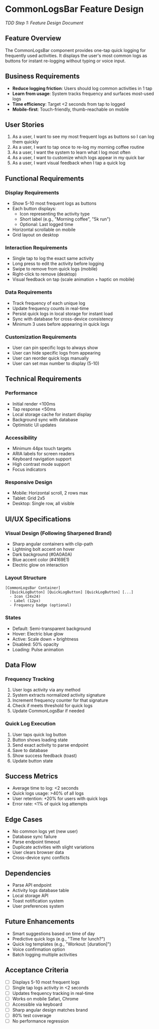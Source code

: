 # CommonLogsBar Feature Design
*TDD Step 1: Feature Design Document*

## Feature Overview
The CommonLogsBar component provides one-tap quick logging for frequently used activities. It displays the user's most common logs as buttons for instant re-logging without typing or voice input.

## Business Requirements
- **Reduce logging friction**: Users should log common activities in 1 tap
- **Learn from usage**: System tracks frequency and surfaces most-used logs
- **Time efficiency**: Target <2 seconds from tap to logged
- **Mobile-first**: Touch-friendly, thumb-reachable on mobile

## User Stories
1. As a user, I want to see my most frequent logs as buttons so I can log them quickly
2. As a user, I want to tap once to re-log my morning coffee routine
3. As a user, I want the system to learn what I log most often
4. As a user, I want to customize which logs appear in my quick bar
5. As a user, I want visual feedback when I tap a quick log

## Functional Requirements

### Display Requirements
- Show 5-10 most frequent logs as buttons
- Each button displays:
  - Icon representing the activity type
  - Short label (e.g., "Morning coffee", "5k run")
  - Optional: Last logged time
- Horizontal scrollable on mobile
- Grid layout on desktop

### Interaction Requirements
- Single tap to log the exact same activity
- Long press to edit the activity before logging
- Swipe to remove from quick logs (mobile)
- Right-click to remove (desktop)
- Visual feedback on tap (scale animation + haptic on mobile)

### Data Requirements
- Track frequency of each unique log
- Update frequency counts in real-time
- Persist quick logs in local storage for instant load
- Sync with database for cross-device consistency
- Minimum 3 uses before appearing in quick logs

### Customization Requirements
- User can pin specific logs to always show
- User can hide specific logs from appearing
- User can reorder quick logs manually
- User can set max number to display (5-10)

## Technical Requirements

### Performance
- Initial render <100ms
- Tap response <50ms
- Local storage cache for instant display
- Background sync with database
- Optimistic UI updates

### Accessibility
- Minimum 44px touch targets
- ARIA labels for screen readers
- Keyboard navigation support
- High contrast mode support
- Focus indicators

### Responsive Design
- Mobile: Horizontal scroll, 2 rows max
- Tablet: Grid 2x5
- Desktop: Single row, all visible

## UI/UX Specifications

### Visual Design (Following Sharpened Brand)
- Sharp angular containers with clip-path
- Lightning bolt accent on hover
- Dark background (#0A0A0A)
- Blue accent color (#4169E1)
- Electric glow on interaction

### Layout Structure
```
[CommonLogsBar Container]
  [QuickLogButton] [QuickLogButton] [QuickLogButton] [...]
  - Icon (24x24)
  - Label (12px)
  - Frequency badge (optional)
```

### States
- Default: Semi-transparent background
- Hover: Electric blue glow
- Active: Scale down + brightness
- Disabled: 50% opacity
- Loading: Pulse animation

## Data Flow

### Frequency Tracking
1. User logs activity via any method
2. System extracts normalized activity signature
3. Increment frequency counter for that signature
4. Check if meets threshold for quick logs
5. Update CommonLogsBar if needed

### Quick Log Execution
1. User taps quick log button
2. Button shows loading state
3. Send exact activity to parse endpoint
4. Save to database
5. Show success feedback (toast)
6. Update button state

## Success Metrics
- Average time to log: <2 seconds
- Quick logs usage: >40% of all logs
- User retention: +20% for users with quick logs
- Error rate: <1% of quick log attempts

## Edge Cases
- No common logs yet (new user)
- Database sync failure
- Parse endpoint timeout
- Duplicate activities with slight variations
- User clears browser data
- Cross-device sync conflicts

## Dependencies
- Parse API endpoint
- Activity logs database table
- Local storage API
- Toast notification system
- User preferences system

## Future Enhancements
- Smart suggestions based on time of day
- Predictive quick logs (e.g., "Time for lunch?")
- Quick log templates (e.g., "Workout: [duration]")
- Voice confirmation option
- Batch logging multiple activities

## Acceptance Criteria
- [ ] Displays 5-10 most frequent logs
- [ ] Single tap logs activity in <2 seconds
- [ ] Updates frequency tracking in real-time
- [ ] Works on mobile Safari, Chrome
- [ ] Accessible via keyboard
- [ ] Sharp angular design matches brand
- [ ] 80% test coverage
- [ ] No performance regression